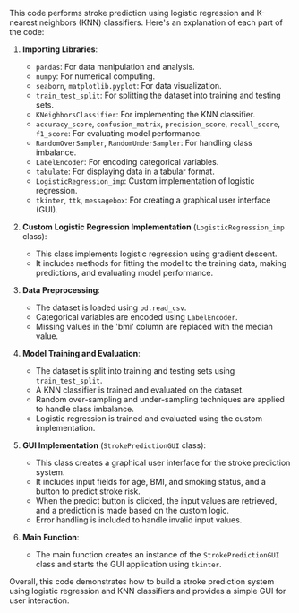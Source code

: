 This code performs stroke prediction using logistic regression and K-nearest neighbors (KNN) classifiers. Here's an explanation of each part of the code:

1. **Importing Libraries**:
   - `pandas`: For data manipulation and analysis.
   - `numpy`: For numerical computing.
   - `seaborn`, `matplotlib.pyplot`: For data visualization.
   - `train_test_split`: For splitting the dataset into training and testing sets.
   - `KNeighborsClassifier`: For implementing the KNN classifier.
   - `accuracy_score`, `confusion_matrix`, `precision_score`, `recall_score`, `f1_score`: For evaluating model performance.
   - `RandomOverSampler`, `RandomUnderSampler`: For handling class imbalance.
   - `LabelEncoder`: For encoding categorical variables.
   - `tabulate`: For displaying data in a tabular format.
   - `LogisticRegression_imp`: Custom implementation of logistic regression.
   - `tkinter`, `ttk`, `messagebox`: For creating a graphical user interface (GUI).

2. **Custom Logistic Regression Implementation** (`LogisticRegression_imp` class):
   - This class implements logistic regression using gradient descent.
   - It includes methods for fitting the model to the training data, making predictions, and evaluating model performance.

3. **Data Preprocessing**:
   - The dataset is loaded using `pd.read_csv`.
   - Categorical variables are encoded using `LabelEncoder`.
   - Missing values in the 'bmi' column are replaced with the median value.

4. **Model Training and Evaluation**:
   - The dataset is split into training and testing sets using `train_test_split`.
   - A KNN classifier is trained and evaluated on the dataset.
   - Random over-sampling and under-sampling techniques are applied to handle class imbalance.
   - Logistic regression is trained and evaluated using the custom implementation.

5. **GUI Implementation** (`StrokePredictionGUI` class):
   - This class creates a graphical user interface for the stroke prediction system.
   - It includes input fields for age, BMI, and smoking status, and a button to predict stroke risk.
   - When the predict button is clicked, the input values are retrieved, and a prediction is made based on the custom logic.
   - Error handling is included to handle invalid input values.

6. **Main Function**:
   - The main function creates an instance of the `StrokePredictionGUI` class and starts the GUI application using `tkinter`.

Overall, this code demonstrates how to build a stroke prediction system using logistic regression and KNN classifiers and provides a simple GUI for user interaction.
